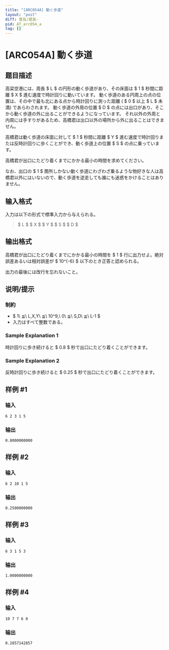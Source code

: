 ```yaml
---
title: "[ARC054A] 動く歩道"
layout: "post"
diff: 普及/提高-
pid: AT_arc054_a
tag: []
---
```


# [ARC054A] 動く歩道

## 题目描述

[problemUrl]: https://atcoder.jp/contests/arc054/tasks/arc054_a

高梁空港には、周長 $ L $ の円形の動く歩道があり、その床面は $ 1 $ 秒間に距離 $ X $ 進む速度で時計回りに動いています。 動く歩道のある円周上の点の位置は、その中で最も北にある点から時計回りに測った距離 ( $ 0 $ 以上 $ L $ 未満) であらわされます。 動く歩道の外周の位置 $ D $ の点には出口があり、そこから動く歩道の外に出ることができるようになっています。 それ以外の外周と内周には手すりがあるため、高橋君は出口以外の場所から外に出ることはできません。

高橋君は動く歩道の床面に対して $ 1 $ 秒間に距離 $ Y $ 進む速度で時計回りまたは反時計回りに歩くことができ、動く歩道上の位置 $ S $ の点に乗っています。

高橋君が出口にたどり着くまでにかかる最小の時間を求めてください。

なお、出口の $ 1 $ 箇所しかない動く歩道にわざわざ乗るような物好きな人は高橋君以外にはいないので、動く歩道を逆走しても誰にも迷惑をかけることはありません。

## 输入格式

入力は以下の形式で標準入力から与えられる。

> $ L $ $ X $ $ Y $ $ S $ $ D $

## 输出格式

高橋君が出口にたどり着くまでにかかる最小の時間を $ 1 $ 行に出力せよ。絶対誤差あるいは相対誤差が $ 10^{-6} $ 以下のとき正答と認められる。

出力の最後には改行を忘れないこと。

## 说明/提示

### 制約

- $ 1\ ≦\ L,X,Y\ ≦\ 10^9,\ 0\ ≦\ S,D\ ≦\ L-1 $
- 入力はすべて整数である。

### Sample Explanation 1

時計回りに歩き続けると $ 0.8 $ 秒で出口にたどり着くことができます。

### Sample Explanation 2

反時計回りに歩き続けると $ 0.25 $ 秒で出口にたどり着くことができます。

## 样例 #1

### 输入

```
6 2 3 1 5
```

### 输出

```
0.8000000000
```

## 样例 #2

### 输入

```
6 2 10 1 5
```

### 输出

```
0.2500000000
```

## 样例 #3

### 输入

```
6 3 1 5 3
```

### 输出

```
1.0000000000
```

## 样例 #4

### 输入

```
10 7 7 6 0
```

### 输出

```
0.2857142857
```

